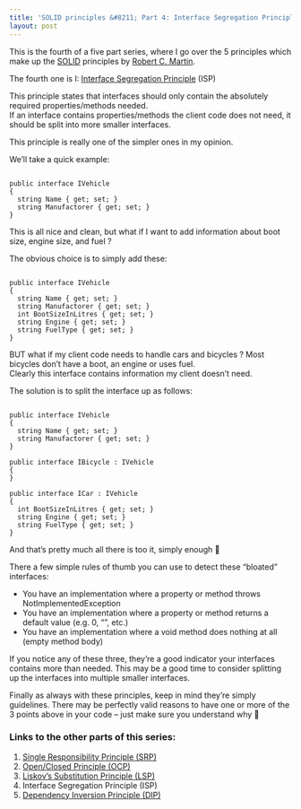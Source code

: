```yaml
---
title: 'SOLID principles &#8211; Part 4: Interface Segregation Principle'
layout: post
---
```


This is the fourth of a five part series, where I go over the 5 principles which make up the [SOLID](http://en.wikipedia.org/wiki/SOLID_(object-oriented_design)) principles by [Robert C. Martin](http://en.wikipedia.org/wiki/Robert_C._Martin).

The fourth one is I: [Interface Segregation Principle](http://en.wikipedia.org/wiki/Interface_segregation_principle) (ISP)

This principle states that interfaces should only contain the absolutely required properties/methods needed.  
If an interface contains properties/methods the client code does not need, it should be split into more smaller interfaces.

This principle is really one of the simpler ones in my opinion.

We’ll take a quick example:

```

public interface IVehicle
{
  string Name { get; set; }
  string Manufactorer { get; set; }
}
```

This is all nice and clean, but what if I want to add information about boot size, engine size, and fuel ?

The obvious choice is to simply add these:

```

public interface IVehicle
{
  string Name { get; set; }
  string Manufactorer { get; set; }
  int BootSizeInLitres { get; set; }
  string Engine { get; set; }
  string FuelType { get; set; }
}
```

BUT what if my client code needs to handle cars and bicycles ? Most bicycles don’t have a boot, an engine or uses fuel.  
Clearly this interface contains information my client doesn’t need.

The solution is to split the interface up as follows:

```

public interface IVehicle
{
  string Name { get; set; }
  string Manufactorer { get; set; }
}

public interface IBicycle : IVehicle
{
}

public interface ICar : IVehicle
{
  int BootSizeInLitres { get; set; }
  string Engine { get; set; }
  string FuelType { get; set; }
}
```

And that’s pretty much all there is too it, simply enough 🙂

There a few simple rules of thumb you can use to detect these “bloated” interfaces:

- You have an implementation where a property or method throws NotImplementedException
- You have an implementation where a property or method returns a default value (e.g. 0, “”, etc.)
- You have an implementation where a void method does nothing at all (empty method body)

If you notice any of these three, they’re a good indicator your interfaces contains more than needed. This may be a good time to consider splitting up the interfaces into multiple smaller interfaces.

Finally as always with these principles, keep in mind they’re simply guidelines. There may be perfectly valid reasons to have one or more of the 3 points above in your code – just make sure you understand why 🙂

### Links to the other parts of this series:

1. [Single Responsibility Principle (SRP)](http://www.ckode.dk/programming/solid-principles-part-1-single-responsibility-principle/)
2. [Open/Closed Principle (OCP)](http://www.ckode.dk/programming/solid-principles-part-2-openclosed-principle/)
3. [Liskov’s Substitution Principle (LSP)](http://www.ckode.dk/programming/solid-principles-part-3-liskovs-substitution-principle/)
4. Interface Segregation Principle (ISP)
5. [Dependency Inversion Principle (DIP)](http://www.ckode.dk/programming/solid-principles-part-5-dependency-inversion-principle/)
